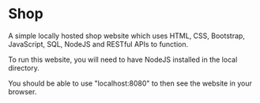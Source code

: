 # Shop
A simple locally hosted shop website which uses HTML, CSS, Bootstrap, JavaScript, SQL, NodeJS and RESTful APIs to function.

To run this website, you will need to have NodeJS installed in the local directory.

You should be able to use "localhost:8080" to then see the website in your browser.
